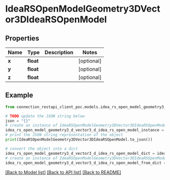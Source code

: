 # IdeaRSOpenModelGeometry3DVector3DIdeaRSOpenModel


## Properties

Name | Type | Description | Notes
------------ | ------------- | ------------- | -------------
**x** | **float** |  | [optional] 
**y** | **float** |  | [optional] 
**z** | **float** |  | [optional] 

## Example

```python
from connection_restapi_client_poc.models.idea_rs_open_model_geometry3_d_vector3_d_idea_rs_open_model import IdeaRSOpenModelGeometry3DVector3DIdeaRSOpenModel

# TODO update the JSON string below
json = "{}"
# create an instance of IdeaRSOpenModelGeometry3DVector3DIdeaRSOpenModel from a JSON string
idea_rs_open_model_geometry3_d_vector3_d_idea_rs_open_model_instance = IdeaRSOpenModelGeometry3DVector3DIdeaRSOpenModel.from_json(json)
# print the JSON string representation of the object
print(IdeaRSOpenModelGeometry3DVector3DIdeaRSOpenModel.to_json())

# convert the object into a dict
idea_rs_open_model_geometry3_d_vector3_d_idea_rs_open_model_dict = idea_rs_open_model_geometry3_d_vector3_d_idea_rs_open_model_instance.to_dict()
# create an instance of IdeaRSOpenModelGeometry3DVector3DIdeaRSOpenModel from a dict
idea_rs_open_model_geometry3_d_vector3_d_idea_rs_open_model_from_dict = IdeaRSOpenModelGeometry3DVector3DIdeaRSOpenModel.from_dict(idea_rs_open_model_geometry3_d_vector3_d_idea_rs_open_model_dict)
```
[[Back to Model list]](../README.md#documentation-for-models) [[Back to API list]](../README.md#documentation-for-api-endpoints) [[Back to README]](../README.md)



